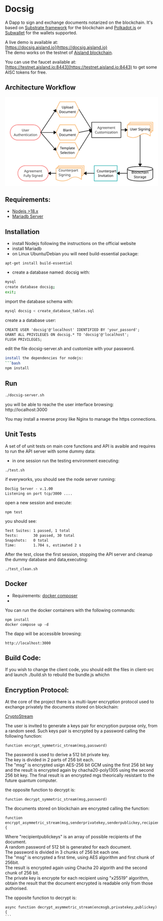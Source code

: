 # Docsig 
A Dapp to sign and exchange documents notarized on the blockchain.
It's based on [Substrate framework](https:/substrate.dev) for the blockchain and
[Polkadot.js](https://polkadot.js.org/extension/) or [Subwallet](https://www.subwallet.app/) for the wallets supported.  

  
A live demo is available at:  
[https://docsig.aisland.io](https://docsig.aisland.io)  
The demo works on the testnet of [Aisland blockchain](https://aisland.io).  
  
You can use the faucet available at:  
[https://testnet.aisland.io:8443](https://testnet.aisland.io:8443) to get some AISC tokens for free.  
## Architecture Workflow
![Architecture Workflow](img-docs/docusign-workflow.png)

## Requirements:
- [Nodejs >18.x](https://nodejs.org)  
- [Mariadb Server](https://mariadb.org)

## Installation

- install Nodejs following the instructions on the official website  
- install Mariadb  
- on Linux Ubuntu/Debian you will need build-essential package:  
```
apt-get install build-essential
```
- create a database named: docsig with:  
```bash
mysql
create database docsig;
exit;
```
import the database schema with:  
```bash
mysql docsig < create_database_tables.sql
```
create a a database user:  
```
CREATE USER 'docsig'@'localhost' IDENTIFIED BY 'your_passord';
GRANT ALL PRIVILEGES ON docsig.* TO 'docsig'@'localhost';
FLUSH PRIVILEGES;
```
edit the file docsig-server.sh and customize with your password.  

```bash
install the dependencies for nodejs:  
```bash
npm install
```

## Run
```bash
./docsig-server.sh
```
you will be able to reache the user interface browsing:  
http://localhost:3000  

You may install a reverse proxy like Nginx to manage the https connections.  


## Unit Tests
A set of of unit tests on main core functions and API is avaible and requires to run the API server with some dummy data:
- in one session run the testing environment executing:  
```
./test.sh
```
if everyworks, you should see the node server running:  
```
DocSig Server - v.1.00
Listening on port tcp/3000 ....
```
open a new session and execute:  
```
npm test
```
you should see:  
```
Test Suites: 1 passed, 1 total
Tests:       30 passed, 30 total
Snapshots:   0 total
Time:        1.704 s, estimated 2 s
```
After the test, close the first session, stopping the API server and  cleanup the dummy database and data,executing:  
```
./test_clean.sh
```

## Docker
- Requirements: [docker composer](https://www.docker.com)
- 
You can run the docker containers with the following commands:  
```
npm install
docker compose up -d
```
The dapp will be accessible browsing:  
```
http://localhost:3000
```

## Build Code:
If you wish to change the client code, you should edit the files in client-src and launch ./build.sh to rebuild the bundle.js whichn


## Encryption Protocol:

At the core of the project there is a multi-layer encryption protocol used to exchange privately the documents stored on blockchain:

[CryptoStream](https://github.com/aisland-dao/docsig/blob/main/modules/cryptostream.js)  

The user is invited to generate a keys pair for encryption purpose only, from a random seed.
Such keys pair is encrypted by a password calling the following function:  
```
function encrypt_symmetric_stream(msg,password)
```
The password is used to derive a 512 bit private key.  
The key is divided in 2 parts of 256 bit each.  
The "msg" is encrypted usign AES-256 bit GCM using the first 256 bit key and the result is encrypted again by chacha20-poly1305 using the second 256 bit key.
The final result is an encrypted mgs theorically resistant to the future quantum computer.  

the opposite function to decrypt is:  
```
function decrypt_symmetric_stream(msg,password)
```

The documents stored on blockchain are encrypted calling the function:  
```
function encrypt_asymmetric_stream(msg,senderprivatekey,senderpublickey,recipientpublickeys){
```
Where "recipientpublickeys" is an array of possible recipients of the document.  
A random password of 512 bit is generated for each document.  
The password is divided in 3 chunks of 256 bit each one.  
The "msg" is encrypted a first time, using AES algorithm and first chunk of 256bit.  
The result is encrypted again using Chacha 20 algorith and the second chunk of 256 bit.  
The private key is encrypte for each recipient using "x25519" algorithm, obtain the result that the  document encrypted is readable only from those authorised.

The opposite function to decrypt is:  
``````
async function decrypt_asymmetric_stream(encmsgb,privatekey,publickey){
```
